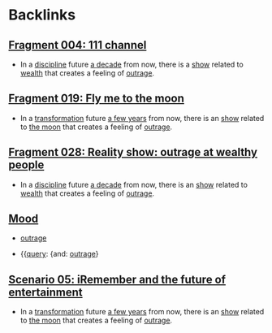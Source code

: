
# Backlinks
## [Fragment 004: 111 channel](<Fragment 004: 111 channel.md>)
- In a [discipline](<discipline.md>) future [a decade](<a decade.md>) from now, there is a [show](<show.md>) related to [wealth](<wealth.md>) that creates a feeling of [outrage](<outrage.md>).

## [Fragment 019: Fly me to the moon](<Fragment 019: Fly me to the moon.md>)
- In a [transformation](<transformation.md>) future [a few years](<a few years.md>) from now, there is an [show](<show.md>) related to [the moon](<the moon.md>) that creates a feeling of [outrage](<outrage.md>).

## [Fragment 028: Reality show: outrage at wealthy people](<Fragment 028: Reality show: outrage at wealthy people.md>)
- In a [discipline](<discipline.md>) future [a decade](<a decade.md>) from now, there is an [show](<show.md>) related to [wealth](<wealth.md>) that creates a feeling of [outrage](<outrage.md>).

## [Mood](<Mood.md>)
- [outrage](<outrage.md>)

- {{[query](<query.md>): {and: [outrage](<outrage.md>)}

## [Scenario 05: iRemember and the future of entertainment](<Scenario 05: iRemember and the future of entertainment.md>)
- In a [transformation](<transformation.md>) future [a few years](<a few years.md>) from now, there is an [show](<show.md>) related to [the moon](<the moon.md>) that creates a feeling of [outrage](<outrage.md>).


